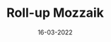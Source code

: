 ---
layout: project
title: 'Roll-up Mozzaik'
caption: Créez votre digital workplace dans Microsoft 365
description: >
  
date: '16-03-2022'
image: 
  path: /assets/img/works/cover-plv-roll-up-first-event-mozzaik.jpg
  srcset: 
    1920w: /assets/img/works/cover-plv-roll-up-first-event-mozzaik.jpg
    960w:  /assets/img/works/cover-plv-roll-up-first-event-mozzaik@0,5x.jpg
    480w:  /assets/img/works/cover-plv-roll-up-first-event-mozzaik@0,25x.jpg

sitemap: false

---
